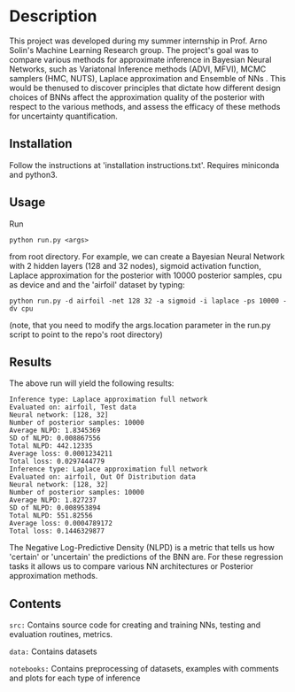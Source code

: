 # Description

This project was developed during my summer internship in Prof. Arno Solin's Machine Learning Research group. The project's goal was to compare various methods for approximate inference in Bayesian Neural Networks, such as Variatonal Inference methods (ADVI, MFVI), MCMC samplers (HMC, NUTS), Laplace approximation and Ensemble of NNs . This would be thenused to discover principles that dictate how different design choices of BNNs affect the approximation quality of the posterior with respect to the various methods, and assess the efficacy of these methods for uncertainty quantification.

## Installation

Follow the instructions at 'installation instructions.txt'. Requires miniconda and python3.

## Usage

Run 

```python run.py <args>``` 

from root directory. For example, we can create a Bayesian Neural Network with 2 hidden layers (128 and 32 nodes), sigmoid activation function, Laplace approximation for the posterior with 10000 posterior samples, cpu as device and and the 'airfoil' dataset by typing:

```python run.py -d airfoil -net 128 32 -a sigmoid -i laplace -ps 10000 -dv cpu```

(note, that you need to modify the args.location parameter in the run.py script to point to the repo's root directory)

## Results

The above run will yield the following results: 

```
Inference type: Laplace approximation full network
Evaluated on: airfoil, Test data
Neural network: [128, 32]
Number of posterior samples: 10000
Average NLPD: 1.8345369
SD of NLPD: 0.008867556
Total NLPD: 442.12335
Average loss: 0.0001234211
Total loss: 0.0297444779
Inference type: Laplace approximation full network
Evaluated on: airfoil, Out Of Distribution data
Neural network: [128, 32]
Number of posterior samples: 10000
Average NLPD: 1.827237
SD of NLPD: 0.008953894
Total NLPD: 551.82556
Average loss: 0.0004789172
Total loss: 0.1446329877
```

The Negative Log-Predictive Density (NLPD) is a metric that tells us how 'certain' or 'uncertain' the predictions of the BNN are. For these regression tasks it allows us to compare various NN architectures or Posterior approximation methods.

## Contents

```src:``` Contains source code for creating and training NNs, testing and evaluation routines, metrics.

```data:``` Contains datasets

```notebooks:``` Contains preprocessing of datasets, examples with comments and plots for each type of inference

